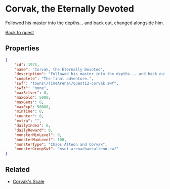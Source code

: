 # Corvak, the Eternally Devoted

Followed his master into the depths... and back out, changed alongside him.

[Back to quest](../quests.md)

## Properties

```json
{
    "id": 1975,
    "name": "Corvak, the Eternally Devoted",
    "description": "Followed his master into the depths... and back out, changed alongside him.",
    "complete": "The final adventure.",
    "swf": "towns\/TimeArena\/quest12-corvak.swf",
    "swfX": "none",
    "maxSilver": 0,
    "maxGold": 5000,
    "maxGems": 0,
    "maxExp": 50000,
    "minTime": 0,
    "counter": 0,
    "extra": "",
    "dailyIndex": 0,
    "dailyReward": 0,
    "monsterMinLevel": 0,
    "monsterMaxLevel": 100,
    "monsterType": "Chaos Alteon and Corvak",
    "monsterGroupSwf": "mset-arenachaosalteon.swf"
}
```

## Related

- [Corvak's Scale](../items/21094-corvak-s-scale.md)

